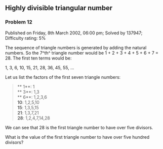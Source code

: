 Highly divisible triangular number
----------------------------------

### Problem 12

Published on Friday, 8th March 2002, 06:00 pm; Solved by 137947;
Difficulty rating: 5%

The sequence of triangle numbers is generated by adding the natural
numbers. So the 7^th^ triangle number would be 1 + 2 + 3 + 4 + 5 + 6 + 7
= 28. The first ten terms would be:

1, 3, 6, 10, 15, 21, 28, 36, 45, 55, ...

Let us list the factors of the first seven triangle numbers:

> ** 1**: 1\
> ** 3**: 1,3\
> ** 6**: 1,2,3,6\
> **10**: 1,2,5,10\
> **15**: 1,3,5,15\
> **21**: 1,3,7,21\
> **28**: 1,2,4,7,14,28

We can see that 28 is the first triangle number to have over five
divisors.

What is the value of the first triangle number to have over five hundred
divisors?
